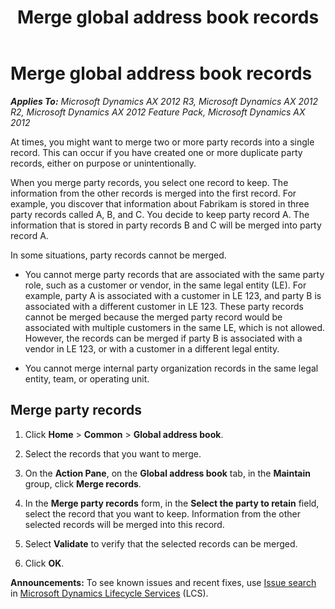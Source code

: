 ﻿---
title: Merge global address book records
TOCTitle: Merge global address book records
ms:assetid: c0ea8414-672d-4cf0-8700-3bb23b2f0293
ms:mtpsurl: https://technet.microsoft.com/en-us/library/Hh575243(v=AX.60)
ms:contentKeyID: 39555404
ms.date: 04/18/2014
mtps_version: v=AX.60
---

# Merge global address book records 


_**Applies To:** Microsoft Dynamics AX 2012 R3, Microsoft Dynamics AX 2012 R2, Microsoft Dynamics AX 2012 Feature Pack, Microsoft Dynamics AX 2012_

At times, you might want to merge two or more party records into a single record. This can occur if you have created one or more duplicate party records, either on purpose or unintentionally.

When you merge party records, you select one record to keep. The information from the other records is merged into the first record. For example, you discover that information about Fabrikam is stored in three party records called A, B, and C. You decide to keep party record A. The information that is stored in party records B and C will be merged into party record A.

In some situations, party records cannot be merged.

  - You cannot merge party records that are associated with the same party role, such as a customer or vendor, in the same legal entity (LE). For example, party A is associated with a customer in LE 123, and party B is associated with a different customer in LE 123. These party records cannot be merged because the merged party record would be associated with multiple customers in the same LE, which is not allowed. However, the records can be merged if party B is associated with a vendor in LE 123, or with a customer in a different legal entity.

  - You cannot merge internal party organization records in the same legal entity, team, or operating unit.

## Merge party records

1.  Click **Home** \> **Common** \> **Global address book**.

2.  Select the records that you want to merge.

3.  On the **Action Pane**, on the **Global address book** tab, in the **Maintain** group, click **Merge records**.

4.  In the **Merge party records** form, in the **Select the party to retain** field, select the record that you want to keep. Information from the other selected records will be merged into this record.

5.  Select **Validate** to verify that the selected records can be merged.

6.  Click **OK**.

  
**Announcements:** To see known issues and recent fixes, use [Issue search](http://go.microsoft.com/fwlink/?linkid=389258) in [Microsoft Dynamics Lifecycle Services](http://go.microsoft.com/fwlink/?linkid=306505) (LCS).

